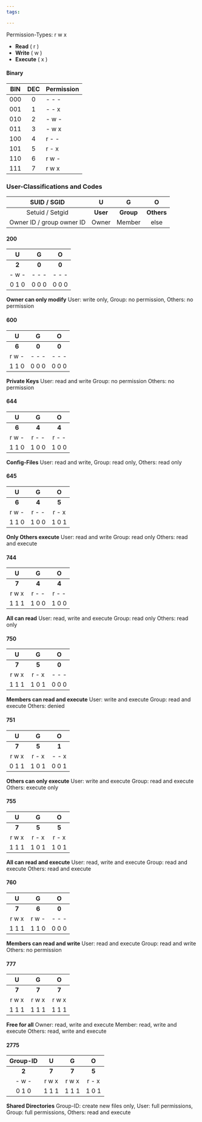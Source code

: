 ```yaml
---
tags:

---
```

Permission-Types:  r w x
- **Read** ( r )
- **Write** ( w )
- **Execute** ( x )
#### Binary
|BIN|DEC|Permission|
|:-:|:-----:|:---------|
|000|0|-&nbsp;-&nbsp;-|
|001|1|-&nbsp;-&nbsp;x|
|010|2|-&nbsp;w&nbsp;-|
|011|3|-&nbsp;w&nbsp;x|
|100|4|r&nbsp;-&nbsp;-|
|101|5|r&nbsp;-&nbsp;x|
|110|6|r&nbsp;w&nbsp;-|
|111|7|r&nbsp;w&nbsp;x|
### User-Classifications and Codes
| SUID / SGID | U | G | O |
|:-:|:-:|:-:|:-:|
|Setuid / Setgid |**User**|**Group**|**Others**|
| Owner ID / group owner ID |Owner|Member|else|
#### 200
|U|G|O|
|:---:|:---:|:---:|
|**2**|**0**|**0**|
|- w -|- - -|- - -|
|0 1 0|0 0 0|0 0 0|
**Owner can only modify**
User: write only,
Group: no permission,
Others: no permission
#### 600
|U|G|O|
|:---:|:---:|:---:|
|**6**|**0**|**0**|
|r w -|- - -|- - -|
|1 1 0|0 0 0|0 0 0|
**Private Keys**
User: read and write
Group: no permission
Others: no permission
#### 644
|U|G|O|
|:---:|:---:|:---:|
|**6**|**4**|**4**|
|r w -|r - -|r - -|
|1 1 0|1 0 0|1 0 0|
**Config-Files**
User: read and write,
Group: read only,
Others: read only
#### 645
|U|G|O|
|:---:|:---:|:---:|
|**6**|**4**|**5**|
|r w -|r - -|r - x|
|1 1 0|1 0 0|1 0 1|
**Only Others execute**
User: read and write
Group: read only
Others: read and execute
#### 744
|U|G|O|
|:---:|:---:|:---:|
|**7**|**4**|**4**|
|r w x|r - -|r - -|
|1 1 1|1 0 0|1 0 0|
**All can read**
User: read, write and execute
Group: read only
Others: read only
#### 750
|U|G|O|
|:---:|:---:|:---:|
|**7**|**5**|**0**|
|r w x|r - x|- - -|
|1 1 1|1 0 1|0 0 0|
**Members can read and execute**
User: write and execute
Group: read and execute
Others: denied
#### 751
|U|G|O|
|:---:|:---:|:---:|
|**7** |**5**|**1**|
|r w x |r - x|- - x|
|0 1 1|1 0 1|0 0 1|  
**Others can only execute**
User: write and execute
Group: read and execute
Others: execute only
#### 755
|U|G|O|
|:---:|:---:|:---:|
|**7**|**5**|**5**|
|r w x|r - x|r - x|
|1 1 1|1 0 1|1 0 1|
**All can read and execute**
User: read, write and execute
Group: read and execute
Others: read and execute
#### 760
|U|G|O|
|:---:|:---:|:---:|
|**7** |**6**|**0**|
|r w x |r w -|- - -|
|1 1 1 |1 1 0|0 0 0|
**Members can read and write**
User: read and execute
Group: read and write
Others: no permission
#### 777
|   U   |   G   |   O   |
|:-----:|:-----:|:-----:|
| **7** | **7** | **7** |
| r w x | r w x | r w x |
| 1 1 1 | 1 1 1 | 1 1 1 |
**Free for all**
Owner: read, write and execute
Member: read, write and execute
Others: read, write and execute

#### 2775
|Group-ID|U|G|O|
|:---:|:---:|:---:|:---:|
|**2**|**7**|**7**|**5**|
|- w -|r w x|r w x|r - x|
|0 1 0|1 1 1|1 1 1|1 0 1|
**Shared Directories**
Group-ID: create new files only,
User: full permissions,
Group: full permissions,
Others: read and execute
